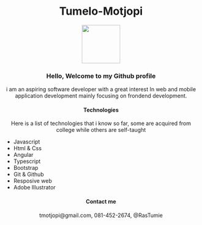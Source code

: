 
<div id="header" align="center">
  <h1>Tumelo-Motjopi</h1> 
  <img src="https://media.giphy.com/media/M9gbBd9nbDrOTu1Mqx/giphy.gif" width="100"/>
  <h3> Hello, Welcome to my Github profile</h3>
  <p> i am an aspiring software developer with a great interest
  In web and mobile application development mainly focusing on frondend development.</p>
  
  <h4>Technologies</h4>
<p>
  Here is a list of technologies that i know so far, some are acquired from college while others are self-taught
</p>
<ul align="left">
  <li>Javascript</li>
  <li>Html & Css</li>
  <li>Angular</li>
  <li>Typescript</li>
  <li>Bootstrap</li>
  <li>Git & Github</li>
  <li>Resposive web</li>
  <li>Adobe Illustrator</li>
</ul>
<h4>Contact me</h4>
<p>
 tmotjopi@gmail.com, 081-452-2674, @RasTumie
</p>


</div>
